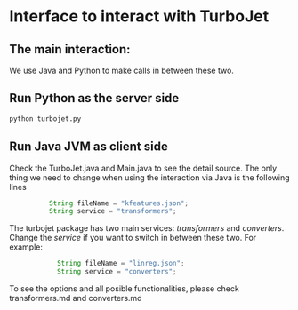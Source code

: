 # Interface to interact with TurboJet

## The main interaction:

We use Java and Python to make calls in between these two.

## Run Python as the server side
```sh
python turbojet.py
```

## Run Java JVM as client side

Check the TurboJet.java and Main.java to see the detail source.
The only thing we need to change when using the interaction via Java is the following lines
```java
          String fileName = "kfeatures.json";
          String service = "transformers";
```
The turbojet package has two main services: *transformers* and *converters*. Change the *service* if you want to switch in between these two.
For example:
```java
            String fileName = "linreg.json";
            String service = "converters";
```

To see the options and all posible functionalities, please check transformers.md and converters.md
